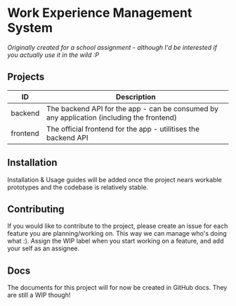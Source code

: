 # Work Experience Management System
*Originally created for a school assignment - although I'd be interested if you actually use it in the wild :P*

## Projects
|ID      |Description|
|--------|-----------|
|backend |The backend API for the app - can be consumed by any application (including the frontend)|
|frontend|The official frontend for the app - utilitises the backend API|

## Installation
Installation & Usage guides will be added once the project nears workable prototypes and the codebase is relatively stable.

## Contributing
If you would like to contribute to the project, please create an issue for each feature you are planning/working on. This way we can manage who's doing what :). Assign the WIP label when you start working on a feature, and add your self as an assignee.

## Docs
The documents for this project will for now be created in GitHub docs. They are still a WIP though!